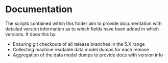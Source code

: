 # Documentation

The scripts contained within this folder aim to provide documentation
with detailed version information as to which fields have been added in
which versions. It does this by:

- Ensuring git checkouts of all release branches in the 5.X range
- Collecting machine readable data model dumps for each release
- Aggregation of the data model dumps to provide docs with version info

